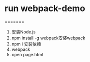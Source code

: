 # run webpack-demo
=======
1. 安装Node.js
2. npm install -g webpack安装webpack
3. npm i 安装依赖
4. webpack
5. open page.html
